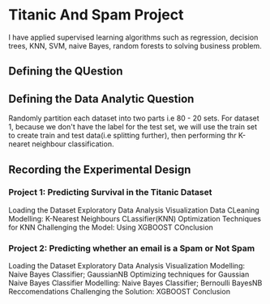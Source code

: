 # Titanic And Spam Project
I have applied supervised learning algorithms such as regression, decision trees, KNN, SVM, naive Bayes, random forests to solving business problem.

## Defining the QUestion

## Defining the Data Analytic Question
Randomly partition each dataset into two parts i.e 80 - 20 sets.
For dataset 1, because we don't have the label for the test set, we will use the train set to create train and test data(i.e splitting further), then performing thr K-nearet neighbour classification.

## Recording the Experimental Design
### Project 1: Predicting Survival in the Titanic Dataset
Loading the Dataset
Exploratory Data Analysis
Visualization
Data CLeaning
Modelling: K-Nearest Neighbours CLassifier(KNN)
Optimization Techniques for KNN
Challenging the Model: Using XGBOOST
COnclusion

### Project 2: Predicting whether an email is a Spam or Not Spam
Loading the Dataset
Exploratory Data Analysis
Visualization
Modelling: Naive Bayes Classifier; GaussianNB
Optimizing techniques for Gaussian Naive Bayes Classifier
Modelling: Naive Bayes Classifier; Bernoulli BayesNB
Reccomendations
Challenging the Solution: XGBOOST
Conclusion
